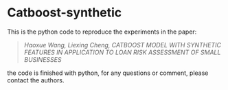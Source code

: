 # Catboost-synthetic
This is the python code to reproduce the experiments in the paper:
> *Haoxue Wang, Liexing Cheng, CATBOOST MODEL WITH SYNTHETIC FEATURES IN APPLICATION TO LOAN RISK ASSESSMENT OF SMALL BUSINESSES*

the code is finished with python, for any questions or comment, please contact the authors.
